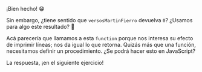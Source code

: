 ¡Bien hecho! :grin:

Sin embargo, ¿tiene sentido que `versosMartinFierro` devuelva `0`? ¿Usamos para algo este resultado? :thought_balloon:

Acá parecería que llamamos a esta `function` porque nos interesa su efecto de imprimir líneas; nos da igual lo que retorna. Quizás más que una función, necesitamos definir un procedimiento. ¿Se podrá hacer esto en JavaScript?

La respuesta, ¡en el siguiente ejercicio!